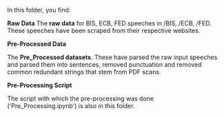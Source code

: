 In this folder, you find: 

**Raw Data**
The **raw data** for BIS, ECB, FED speeches in /BIS, /ECB, /FED. These speeches have been scraped from their respective websites. 

**Pre-Processed Data**

The **Pre_Processed datasets**. These have parsed the raw input speeches and parsed them into sentences, removed punctuation and removed common redundant strings that stem from PDF scans.

**Pre-Processing Script**

The script with which the pre-processing was done ('Pre_Processing.ipynb') is also in this folder. 
